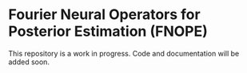 # Fourier Neural Operators for Posterior Estimation (FNOPE)

This repository is a work in progress. Code and documentation will be added soon.
